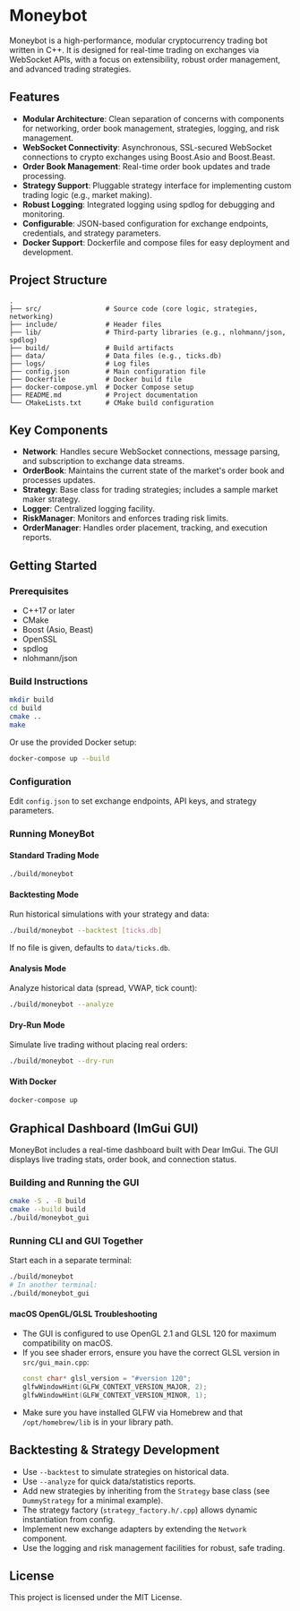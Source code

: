 # Moneybot

Moneybot is a high-performance, modular cryptocurrency trading bot written in C++. It is designed for real-time trading on exchanges via WebSocket APIs, with a focus on extensibility, robust order management, and advanced trading strategies.

## Features

- **Modular Architecture**: Clean separation of concerns with components for networking, order book management, strategies, logging, and risk management.
- **WebSocket Connectivity**: Asynchronous, SSL-secured WebSocket connections to crypto exchanges using Boost.Asio and Boost.Beast.
- **Order Book Management**: Real-time order book updates and trade processing.
- **Strategy Support**: Pluggable strategy interface for implementing custom trading logic (e.g., market making).
- **Robust Logging**: Integrated logging using spdlog for debugging and monitoring.
- **Configurable**: JSON-based configuration for exchange endpoints, credentials, and strategy parameters.
- **Docker Support**: Dockerfile and compose files for easy deployment and development.

## Project Structure

```
.
├── src/                # Source code (core logic, strategies, networking)
├── include/            # Header files
├── lib/                # Third-party libraries (e.g., nlohmann/json, spdlog)
├── build/              # Build artifacts
├── data/               # Data files (e.g., ticks.db)
├── logs/               # Log files
├── config.json         # Main configuration file
├── Dockerfile          # Docker build file
├── docker-compose.yml  # Docker Compose setup
├── README.md           # Project documentation
└── CMakeLists.txt      # CMake build configuration
```

## Key Components

- **Network**: Handles secure WebSocket connections, message parsing, and subscription to exchange data streams.
- **OrderBook**: Maintains the current state of the market's order book and processes updates.
- **Strategy**: Base class for trading strategies; includes a sample market maker strategy.
- **Logger**: Centralized logging facility.
- **RiskManager**: Monitors and enforces trading risk limits.
- **OrderManager**: Handles order placement, tracking, and execution reports.

## Getting Started

### Prerequisites

- C++17 or later
- CMake
- Boost (Asio, Beast)
- OpenSSL
- spdlog
- nlohmann/json

### Build Instructions

```sh
mkdir build
cd build
cmake ..
make
```

Or use the provided Docker setup:

```sh
docker-compose up --build
```

### Configuration

Edit `config.json` to set exchange endpoints, API keys, and strategy parameters.


### Running MoneyBot

#### Standard Trading Mode
```sh
./build/moneybot
```

#### Backtesting Mode
Run historical simulations with your strategy and data:
```sh
./build/moneybot --backtest [ticks.db]
```
If no file is given, defaults to `data/ticks.db`.

#### Analysis Mode
Analyze historical data (spread, VWAP, tick count):
```sh
./build/moneybot --analyze
```

#### Dry-Run Mode
Simulate live trading without placing real orders:
```sh
./build/moneybot --dry-run
```

#### With Docker
```sh
docker-compose up
```


## Graphical Dashboard (ImGui GUI)

MoneyBot includes a real-time dashboard built with Dear ImGui. The GUI displays live trading stats, order book, and connection status.

### Building and Running the GUI
```sh
cmake -S . -B build
cmake --build build
./build/moneybot_gui
```

### Running CLI and GUI Together
Start each in a separate terminal:
```sh
./build/moneybot
# In another terminal:
./build/moneybot_gui
```

#### macOS OpenGL/GLSL Troubleshooting

- The GUI is configured to use OpenGL 2.1 and GLSL 120 for maximum compatibility on macOS.
- If you see shader errors, ensure you have the correct GLSL version in `src/gui_main.cpp`:
  ```cpp
  const char* glsl_version = "#version 120";
  glfwWindowHint(GLFW_CONTEXT_VERSION_MAJOR, 2);
  glfwWindowHint(GLFW_CONTEXT_VERSION_MINOR, 1);
  ```
- Make sure you have installed GLFW via Homebrew and that `/opt/homebrew/lib` is in your library path.


## Backtesting & Strategy Development

- Use `--backtest` to simulate strategies on historical data.
- Use `--analyze` for quick data/statistics reports.
- Add new strategies by inheriting from the `Strategy` base class (see `DummyStrategy` for a minimal example).
- The strategy factory (`strategy_factory.h/.cpp`) allows dynamic instantiation from config.
- Implement new exchange adapters by extending the `Network` component.
- Use the logging and risk management facilities for robust, safe trading.

## License

This project is licensed under the MIT License.